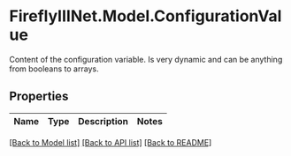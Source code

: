 # FireflyIIINet.Model.ConfigurationValue
Content of the configuration variable. Is very dynamic and can be anything from booleans to arrays.

## Properties

Name | Type | Description | Notes
------------ | ------------- | ------------- | -------------

[[Back to Model list]](../README.md#documentation-for-models) [[Back to API list]](../README.md#documentation-for-api-endpoints) [[Back to README]](../README.md)

